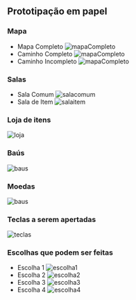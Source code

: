 ## Prototipação em papel

### Mapa

  - Mapa Completo
      ![mapaCompleto](https://github.com/LucasRezendeSimoes/Templus_Fugit/blob/main/project/images/prototipoMapa.png)
  - Caminho Completo
      ![mapaCompleto](https://github.com/LucasRezendeSimoes/Templus_Fugit/blob/main/project/images/prototipoMapa2.png)
  - Caminho Incompleto
      ![mapaCompleto](https://github.com/LucasRezendeSimoes/Templus_Fugit/blob/main/project/images/prototipoMapa3.png)

### Salas

  - Sala Comum
      ![salacomum](https://github.com/LucasRezendeSimoes/Templus_Fugit/blob/main/project/images/prototipo_sala_comum.jpg)
  - Sala de Item
      ![salaitem](https://github.com/LucasRezendeSimoes/Templus_Fugit/blob/main/project/images/prototipo_sala_de_item.jpg)
    
### Loja de itens
  ![loja](https://github.com/LucasRezendeSimoes/Templus_Fugit/blob/main/project/images/prototipo_loja.jpg)

### Baús
  ![baus](https://github.com/LucasRezendeSimoes/Templus_Fugit/blob/main/project/images/prototipo_bau.jpg)

### Moedas
  ![baus](https://github.com/LucasRezendeSimoes/Templus_Fugit/blob/main/project/images/prototipo_moedas.jpg)

### Teclas a serem apertadas
  ![teclas](https://github.com/LucasRezendeSimoes/Templus_Fugit/blob/main/project/images/prototipo_teclas_a_serem_apertadas.jpg)

### Escolhas que podem ser feitas
  - Escolha 1
      ![escolha1](https://github.com/LucasRezendeSimoes/Templus_Fugit/blob/main/project/images/prototipo_tipos_de_escolha1.jpg)
  - Escolha 2
      ![escolha2](https://github.com/LucasRezendeSimoes/Templus_Fugit/blob/main/project/images/prototipo_tipos_de_escolha2.jpg)
  - Escolha 3
      ![escolha3](https://github.com/LucasRezendeSimoes/Templus_Fugit/blob/main/project/images/prototipo_tipos_de_escolha3.jpg)
  - Escolha 4
      ![escolha4](https://github.com/LucasRezendeSimoes/Templus_Fugit/blob/main/project/images/prototipo_tipos_de_escolha4.jpg)
